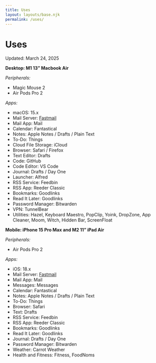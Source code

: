 ```yaml
---
title: Uses
layout: layouts/base.njk
permalink: /uses/
---
```


# Uses

Updated: March 24, 2025

**Desktop: M1 13” Macbook Air**

_Peripherals:_

-  Magic Mouse 2
-  Air Pods Pro 2

_Apps:_

-  macOS: 15.x
-  Mail Server: [Fastmail](https://www.fastmail.com/?STKI=14726057)
-  Mail App: Mail
-  Calendar: Fantastical
-  Notes: Apple Notes / Drafts / Plain Text
-  To-Do: Things
-  Cloud File Storage: iCloud
-  Browser: Safari / Firefox
-  Text Editor: Drafts
-  Code: GitHub
-  Code Editor: VS Code
-  Journal: Drafts / Day One
-  Launcher: Alfred
-  RSS Service: Feedbin
-  RSS App: Reeder Classic
-  Bookmarks: Goodlinks
-  Read It Later: Goodlinks
-  Password Manager: Bitwarden
-  VPN: TunnelBear
-  Utilities: Hazel, Keyboard Maestro, PopClip, Yoink, DropZone, App Cleaner, Moom, Witch, Hidden Bar, ScreenFloat

**Mobile: iPhone 15 Pro Max and M2 11” iPad Air**

_Peripherals:_

-  Air Pods Pro 2

_Apps:_

-  iOS: 18.x
-  Mail Server: [Fastmail](https://www.fastmail.com/?STKI=14726057)
-  Mail App: Mail
-  Messages: Messages
-  Calendar: Fantastical
-  Notes: Apple Notes / Drafts / Plain Text
-  To-Do: Things
-  Browser: Safari
-  Text: Drafts
-  RSS Service: Feedbin
-  RSS App: Reeder Classic
-  Bookmarks: Goodlinks
-  Read It Later: Goodlinks
-  Journal: Drafts / Day One
-  Password Manager: Bitwarden
-  Weather: Carrot Weather
-  Health and Fitness: Fitness, FoodNoms
